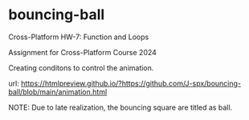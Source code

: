 # bouncing-ball

Cross-Platform HW-7: Function and Loops

Assignment for Cross-Platform Course 2024

Creating conditons to control the animation.

url: https://htmlpreview.github.io/?https://github.com/J-spx/bouncing-ball/blob/main/animation.html

NOTE: Due to late realization, the bouncing square are titled as ball.
